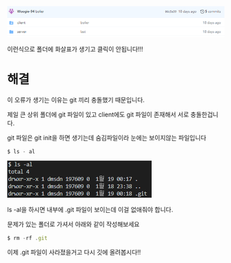 ![](./image/git_folder_error.png)

이런식으로 폴더에 화살표가 생기고 클릭이 안됩니다!!! 

# 해결

이 오류가 생기는 이유는 git 끼리 충돌했기 때문입니다. 

제일 큰 상위 폴더에 git 파일이 있고 client에도 git 파일이 존재해서 서로 충돌한겁니다. 

git 파일은 git init을 하면 생기는데 숨김파일이라 눈에는 보이지않는 파일입니다 

```jsx
$ ls - al
```

![](./image/git_folder_error2.png)

ls -al을 하시면 내부에 .git 파일이 보이는데 이걸 없애줘야 합니다.

문제가 있는 폴더로 가셔서 아래와 같이 작성해보세요 

```jsx
$ rm -rf .git
```

이제 .git 파일이 사라졌을거고 다시 깃에 올려봅시다!!